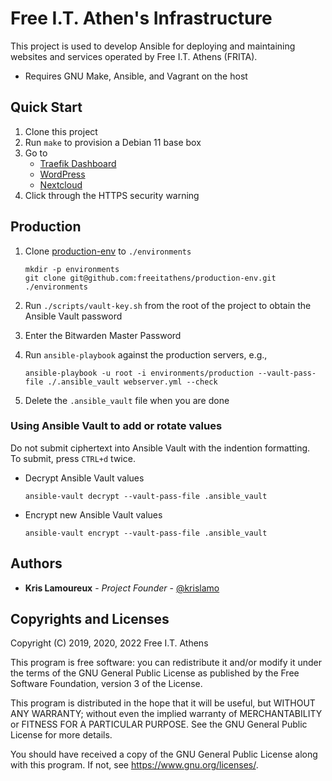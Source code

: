 # Free I.T. Athen's Infrastructure
This project is used to develop Ansible for deploying and maintaining websites
and services operated by Free I.T. Athens (FRITA).

- Requires GNU Make, Ansible, and Vagrant on the host

## Quick Start
1. Clone this project
2. Run `make` to provision a Debian 11 base box
3. Go to
    - [Traefik Dashboard](https://traefik.local.freeitathens.org:8443/dashboard/#/)
    - [WordPress](https://www.local.freeitathens.org)
    - [Nextcloud](https://cloud.local.freeitathens.org)
4. Click through the HTTPS security warning

## Production
1. Clone [production-env](https://github.com/freeitathens/production-env/) to `./environments`

    ```
    mkdir -p environments
    git clone git@github.com:freeitathens/production-env.git ./environments
    ```

2. Run `./scripts/vault-key.sh` from the root of the project to obtain the Ansible Vault password
3. Enter the Bitwarden Master Password
4. Run `ansible-playbook` against the production servers, e.g.,

    ```
    ansible-playbook -u root -i environments/production --vault-pass-file ./.ansible_vault webserver.yml --check
    ```

5. Delete the `.ansible_vault` file when you are done

### Using Ansible Vault to add or rotate values
Do not submit ciphertext into Ansible Vault with the indention formatting.<br />
To submit, press `CTRL+d` twice.

- Decrypt Ansible Vault values

    ```
    ansible-vault decrypt --vault-pass-file .ansible_vault
    ```

- Encrypt new Ansible Vault values

    ```
    ansible-vault encrypt --vault-pass-file .ansible_vault
    ```

## Authors
* **Kris Lamoureux** - *Project Founder* - [@krislamo](https://github.com/krislamo)

## Copyrights and Licenses
Copyright (C) 2019, 2020, 2022  Free I.T. Athens

This program is free software: you can redistribute it and/or modify it under
the terms of the GNU General Public License as published by the Free Software
Foundation, version 3 of the License.

This program is distributed in the hope that it will be useful, but WITHOUT
ANY WARRANTY; without even the implied warranty of MERCHANTABILITY or FITNESS
FOR A PARTICULAR PURPOSE.  See the GNU General Public License for more details.

You should have received a copy of the GNU General Public License along with
this program. If not, see <https://www.gnu.org/licenses/>.
